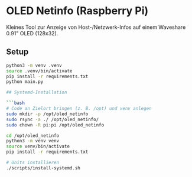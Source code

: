 # OLED Netinfo (Raspberry Pi)

Kleines Tool zur Anzeige von Host-/Netzwerk-Infos auf einem Waveshare 0.91" OLED (128x32).

## Setup

```bash
python3 -m venv .venv
source .venv/bin/activate
pip install -r requirements.txt
python main.py

## Systemd-Installation

```bash
# Code an Zielort bringen (z. B. /opt) und venv anlegen
sudo mkdir -p /opt/oled_netinfo
sudo rsync -a ./ /opt/oled_netinfo/
sudo chown -R pi:pi /opt/oled_netinfo

cd /opt/oled_netinfo
python3 -m venv venv
source venv/bin/activate
pip install -r requirements.txt

# Units installieren
./scripts/install-systemd.sh